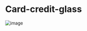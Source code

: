 # Card-credit-glass
![image](https://user-images.githubusercontent.com/76132974/151085760-c5c878d2-3fe5-4b43-bda7-4949d01e6a03.png)
